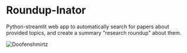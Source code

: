 # Roundup-Inator
Python-streamlit web app to automatically search for papers about provided topics, and create a summary "research roundup" about them.

![Doofenshmirtz](https://upload.wikimedia.org/wikipedia/en/thumb/e/eb/Heinz_Doofenshmirtz.png/135px-Heinz_Doofenshmirtz.png)
